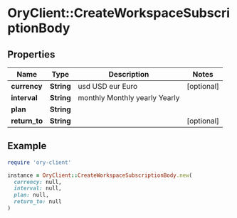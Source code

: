 # OryClient::CreateWorkspaceSubscriptionBody

## Properties

| Name | Type | Description | Notes |
| ---- | ---- | ----------- | ----- |
| **currency** | **String** |  usd USD eur Euro | [optional] |
| **interval** | **String** |  monthly Monthly yearly Yearly |  |
| **plan** | **String** |  |  |
| **return_to** | **String** |  | [optional] |

## Example

```ruby
require 'ory-client'

instance = OryClient::CreateWorkspaceSubscriptionBody.new(
  currency: null,
  interval: null,
  plan: null,
  return_to: null
)
```

